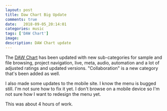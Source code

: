 ```yaml
---
layout: post
title: Daw Chart Big Update
comments: true
date:   2018-09-05_20:14:01 
categories: music
tags: ['DAW Chart']
image:
description: DAW Chart update
---
```


The [DAW Chart](/DAW-Chart.html) has been updated with new sub-categories for sample and file browsing, project navigation, live, meta, audio, automation and a lot of adjusted ratings and updated versions. "Collaboration" is a new category that's been added as well.

I also made some updates to the mobile site. I know the menu is bugged still. I'm not sure how to fix it yet. I don't browse on a mobile device so I'm not sure how I want to redesign the menu yet.

This was about 4 hours of work.
